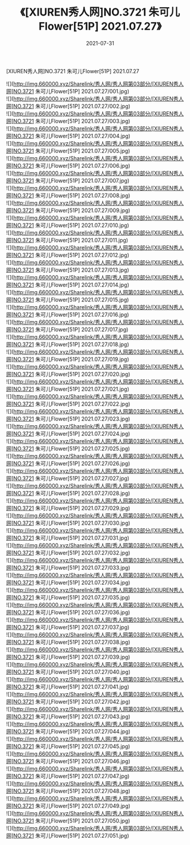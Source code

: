 ﻿---
layout: post
title:  《[XIUREN秀人网]NO.3721 朱可儿Flower[51P] 2021.07.27》
date:   2021-07-31
img: http://img.660000.xyz/Sharelink/秀人网/秀人网第03部分/[XIUREN秀人网]NO.3721 朱可儿Flower[51P] 2021.07.27/000.jpg
categories: [美女, 清纯, 唯美]
---

[XIUREN秀人网]NO.3721 朱可儿Flower[51P] 2021.07.27

  ![](http://img.660000.xyz/Sharelink/秀人网/秀人网第03部分/[XIUREN秀人网]NO.3721 朱可儿Flower[51P] 2021.07.27/001.jpg) <br> ![](http://img.660000.xyz/Sharelink/秀人网/秀人网第03部分/[XIUREN秀人网]NO.3721 朱可儿Flower[51P] 2021.07.27/002.jpg) <br> ![](http://img.660000.xyz/Sharelink/秀人网/秀人网第03部分/[XIUREN秀人网]NO.3721 朱可儿Flower[51P] 2021.07.27/003.jpg) <br> ![](http://img.660000.xyz/Sharelink/秀人网/秀人网第03部分/[XIUREN秀人网]NO.3721 朱可儿Flower[51P] 2021.07.27/004.jpg) <br> ![](http://img.660000.xyz/Sharelink/秀人网/秀人网第03部分/[XIUREN秀人网]NO.3721 朱可儿Flower[51P] 2021.07.27/005.jpg) <br> ![](http://img.660000.xyz/Sharelink/秀人网/秀人网第03部分/[XIUREN秀人网]NO.3721 朱可儿Flower[51P] 2021.07.27/006.jpg) <br> ![](http://img.660000.xyz/Sharelink/秀人网/秀人网第03部分/[XIUREN秀人网]NO.3721 朱可儿Flower[51P] 2021.07.27/007.jpg) <br> ![](http://img.660000.xyz/Sharelink/秀人网/秀人网第03部分/[XIUREN秀人网]NO.3721 朱可儿Flower[51P] 2021.07.27/008.jpg) <br> ![](http://img.660000.xyz/Sharelink/秀人网/秀人网第03部分/[XIUREN秀人网]NO.3721 朱可儿Flower[51P] 2021.07.27/009.jpg) <br> ![](http://img.660000.xyz/Sharelink/秀人网/秀人网第03部分/[XIUREN秀人网]NO.3721 朱可儿Flower[51P] 2021.07.27/010.jpg) <br> ![](http://img.660000.xyz/Sharelink/秀人网/秀人网第03部分/[XIUREN秀人网]NO.3721 朱可儿Flower[51P] 2021.07.27/011.jpg) <br> ![](http://img.660000.xyz/Sharelink/秀人网/秀人网第03部分/[XIUREN秀人网]NO.3721 朱可儿Flower[51P] 2021.07.27/012.jpg) <br> ![](http://img.660000.xyz/Sharelink/秀人网/秀人网第03部分/[XIUREN秀人网]NO.3721 朱可儿Flower[51P] 2021.07.27/013.jpg) <br> ![](http://img.660000.xyz/Sharelink/秀人网/秀人网第03部分/[XIUREN秀人网]NO.3721 朱可儿Flower[51P] 2021.07.27/014.jpg) <br> ![](http://img.660000.xyz/Sharelink/秀人网/秀人网第03部分/[XIUREN秀人网]NO.3721 朱可儿Flower[51P] 2021.07.27/015.jpg) <br> ![](http://img.660000.xyz/Sharelink/秀人网/秀人网第03部分/[XIUREN秀人网]NO.3721 朱可儿Flower[51P] 2021.07.27/016.jpg) <br> ![](http://img.660000.xyz/Sharelink/秀人网/秀人网第03部分/[XIUREN秀人网]NO.3721 朱可儿Flower[51P] 2021.07.27/017.jpg) <br> ![](http://img.660000.xyz/Sharelink/秀人网/秀人网第03部分/[XIUREN秀人网]NO.3721 朱可儿Flower[51P] 2021.07.27/018.jpg) <br> ![](http://img.660000.xyz/Sharelink/秀人网/秀人网第03部分/[XIUREN秀人网]NO.3721 朱可儿Flower[51P] 2021.07.27/019.jpg) <br> ![](http://img.660000.xyz/Sharelink/秀人网/秀人网第03部分/[XIUREN秀人网]NO.3721 朱可儿Flower[51P] 2021.07.27/020.jpg) <br> ![](http://img.660000.xyz/Sharelink/秀人网/秀人网第03部分/[XIUREN秀人网]NO.3721 朱可儿Flower[51P] 2021.07.27/021.jpg) <br> ![](http://img.660000.xyz/Sharelink/秀人网/秀人网第03部分/[XIUREN秀人网]NO.3721 朱可儿Flower[51P] 2021.07.27/022.jpg) <br> ![](http://img.660000.xyz/Sharelink/秀人网/秀人网第03部分/[XIUREN秀人网]NO.3721 朱可儿Flower[51P] 2021.07.27/023.jpg) <br> ![](http://img.660000.xyz/Sharelink/秀人网/秀人网第03部分/[XIUREN秀人网]NO.3721 朱可儿Flower[51P] 2021.07.27/024.jpg) <br> ![](http://img.660000.xyz/Sharelink/秀人网/秀人网第03部分/[XIUREN秀人网]NO.3721 朱可儿Flower[51P] 2021.07.27/025.jpg) <br> ![](http://img.660000.xyz/Sharelink/秀人网/秀人网第03部分/[XIUREN秀人网]NO.3721 朱可儿Flower[51P] 2021.07.27/026.jpg) <br> ![](http://img.660000.xyz/Sharelink/秀人网/秀人网第03部分/[XIUREN秀人网]NO.3721 朱可儿Flower[51P] 2021.07.27/027.jpg) <br> ![](http://img.660000.xyz/Sharelink/秀人网/秀人网第03部分/[XIUREN秀人网]NO.3721 朱可儿Flower[51P] 2021.07.27/028.jpg) <br> ![](http://img.660000.xyz/Sharelink/秀人网/秀人网第03部分/[XIUREN秀人网]NO.3721 朱可儿Flower[51P] 2021.07.27/029.jpg) <br> ![](http://img.660000.xyz/Sharelink/秀人网/秀人网第03部分/[XIUREN秀人网]NO.3721 朱可儿Flower[51P] 2021.07.27/030.jpg) <br> ![](http://img.660000.xyz/Sharelink/秀人网/秀人网第03部分/[XIUREN秀人网]NO.3721 朱可儿Flower[51P] 2021.07.27/031.jpg) <br> ![](http://img.660000.xyz/Sharelink/秀人网/秀人网第03部分/[XIUREN秀人网]NO.3721 朱可儿Flower[51P] 2021.07.27/032.jpg) <br> ![](http://img.660000.xyz/Sharelink/秀人网/秀人网第03部分/[XIUREN秀人网]NO.3721 朱可儿Flower[51P] 2021.07.27/033.jpg) <br> ![](http://img.660000.xyz/Sharelink/秀人网/秀人网第03部分/[XIUREN秀人网]NO.3721 朱可儿Flower[51P] 2021.07.27/034.jpg) <br> ![](http://img.660000.xyz/Sharelink/秀人网/秀人网第03部分/[XIUREN秀人网]NO.3721 朱可儿Flower[51P] 2021.07.27/035.jpg) <br> ![](http://img.660000.xyz/Sharelink/秀人网/秀人网第03部分/[XIUREN秀人网]NO.3721 朱可儿Flower[51P] 2021.07.27/036.jpg) <br> ![](http://img.660000.xyz/Sharelink/秀人网/秀人网第03部分/[XIUREN秀人网]NO.3721 朱可儿Flower[51P] 2021.07.27/037.jpg) <br> ![](http://img.660000.xyz/Sharelink/秀人网/秀人网第03部分/[XIUREN秀人网]NO.3721 朱可儿Flower[51P] 2021.07.27/038.jpg) <br> ![](http://img.660000.xyz/Sharelink/秀人网/秀人网第03部分/[XIUREN秀人网]NO.3721 朱可儿Flower[51P] 2021.07.27/039.jpg) <br> ![](http://img.660000.xyz/Sharelink/秀人网/秀人网第03部分/[XIUREN秀人网]NO.3721 朱可儿Flower[51P] 2021.07.27/040.jpg) <br> ![](http://img.660000.xyz/Sharelink/秀人网/秀人网第03部分/[XIUREN秀人网]NO.3721 朱可儿Flower[51P] 2021.07.27/041.jpg) <br> ![](http://img.660000.xyz/Sharelink/秀人网/秀人网第03部分/[XIUREN秀人网]NO.3721 朱可儿Flower[51P] 2021.07.27/042.jpg) <br> ![](http://img.660000.xyz/Sharelink/秀人网/秀人网第03部分/[XIUREN秀人网]NO.3721 朱可儿Flower[51P] 2021.07.27/043.jpg) <br> ![](http://img.660000.xyz/Sharelink/秀人网/秀人网第03部分/[XIUREN秀人网]NO.3721 朱可儿Flower[51P] 2021.07.27/044.jpg) <br> ![](http://img.660000.xyz/Sharelink/秀人网/秀人网第03部分/[XIUREN秀人网]NO.3721 朱可儿Flower[51P] 2021.07.27/045.jpg) <br> ![](http://img.660000.xyz/Sharelink/秀人网/秀人网第03部分/[XIUREN秀人网]NO.3721 朱可儿Flower[51P] 2021.07.27/046.jpg) <br> ![](http://img.660000.xyz/Sharelink/秀人网/秀人网第03部分/[XIUREN秀人网]NO.3721 朱可儿Flower[51P] 2021.07.27/047.jpg) <br> ![](http://img.660000.xyz/Sharelink/秀人网/秀人网第03部分/[XIUREN秀人网]NO.3721 朱可儿Flower[51P] 2021.07.27/048.jpg) <br> ![](http://img.660000.xyz/Sharelink/秀人网/秀人网第03部分/[XIUREN秀人网]NO.3721 朱可儿Flower[51P] 2021.07.27/049.jpg) <br> ![](http://img.660000.xyz/Sharelink/秀人网/秀人网第03部分/[XIUREN秀人网]NO.3721 朱可儿Flower[51P] 2021.07.27/050.jpg) <br> ![](http://img.660000.xyz/Sharelink/秀人网/秀人网第03部分/[XIUREN秀人网]NO.3721 朱可儿Flower[51P] 2021.07.27/051.jpg) <br>